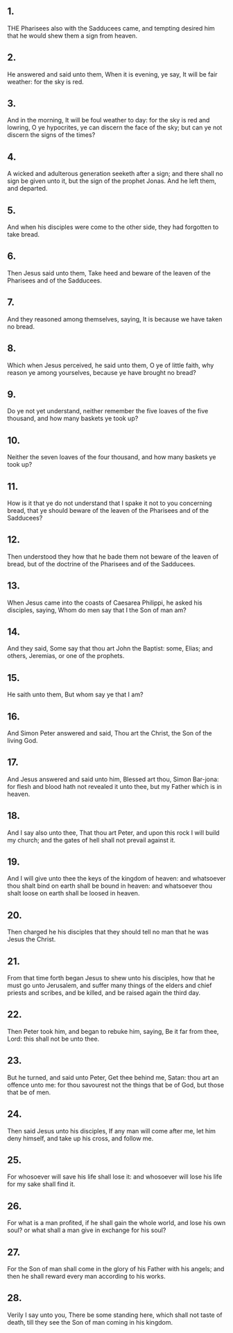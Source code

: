 ## 1.
THE Pharisees also with the Sadducees came, and tempting desired him that he would shew them a sign from heaven.
## 2.
He answered and said unto them, When it is evening, ye say, It will be fair weather: for the sky is red.
## 3.
And in the morning, It will be foul weather to day: for the sky is red and lowring, O ye hypocrites, ye can discern the face of the sky; but can ye not discern the signs of the times?
## 4.
A wicked and adulterous generation seeketh after a sign; and there shall no sign be given unto it, but the sign of the prophet Jonas. And he left them, and departed.
## 5.
And when his disciples were come to the other side, they had forgotten to take bread.
## 6.
Then Jesus said unto them, Take heed and beware of the leaven of the Pharisees and of the Sadducees.
## 7.
And they reasoned among themselves, saying, It is because we have taken no bread.
## 8.
Which when Jesus perceived, he said unto them, O ye of little faith, why reason ye among yourselves, because ye have brought no bread?
## 9.
Do ye not yet understand, neither remember the five loaves of the five thousand, and how many baskets ye took up?
## 10.
Neither the seven loaves of the four thousand, and how many baskets ye took up?
## 11.
How is it that ye do not understand that I spake it not to you concerning bread, that ye should beware of the leaven of the Pharisees and of the Sadducees?
## 12.
Then understood they how that he bade them not beware of the leaven of bread, but of the doctrine of the Pharisees and of the Sadducees.
## 13.
When Jesus came into the coasts of Caesarea Philippi, he asked his disciples, saying, Whom do men say that I the Son of man am?
## 14.
And they said, Some say that thou art John the Baptist: some, Elias; and others, Jeremias, or one of the prophets.
## 15.
He saith unto them, But whom say ye that I am?
## 16.
And Simon Peter answered and said, Thou art the Christ, the Son of the living God.
## 17.
And Jesus answered and said unto him, Blessed art thou, Simon Bar-jona: for flesh and blood hath not revealed it unto thee, but my Father which is in heaven.
## 18.
And I say also unto thee, That thou art Peter, and upon this rock I will build my church; and the gates of hell shall not prevail against it.
## 19.
And I will give unto thee the keys of the kingdom of heaven: and whatsoever thou shalt bind on earth shall be bound in heaven: and whatsoever thou shalt loose on earth shall be loosed in heaven.
## 20.
Then charged he his disciples that they should tell no man that he was Jesus the Christ.
## 21.
From that time forth began Jesus to shew unto his disciples, how that he must go unto Jerusalem, and suffer many things of the elders and chief priests and scribes, and be killed, and be raised again the third day.
## 22.
Then Peter took him, and began to rebuke him, saying, Be it far from thee, Lord: this shall not be unto thee.
## 23.
But he turned, and said unto Peter, Get thee behind me, Satan: thou art an offence unto me: for thou savourest not the things that be of God, but those that be of men.
## 24.
Then said Jesus unto his disciples, If any man will come after me, let him deny himself, and take up his cross, and follow me.
## 25.
For whosoever will save his life shall lose it: and whosoever will lose his life for my sake shall find it.
## 26.
For what is a man profited, if he shall gain the whole world, and lose his own soul? or what shall a man give in exchange for his soul?
## 27.
For the Son of man shall come in the glory of his Father with his angels; and then he shall reward every man according to his works.
## 28.
Verily I say unto you, There be some standing here, which shall not taste of death, till they see the Son of man coming in his kingdom.

